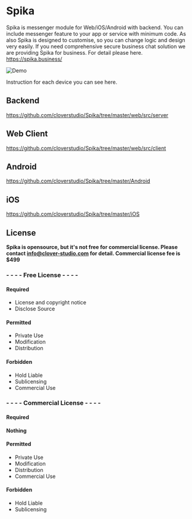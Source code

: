 # Spika

Spika is messenger module for Web/iOS/Android with backend. 
You can include messenger feature to your app or service with minimum code.
As also Spika is designed to customise, so you can change logic and design very easily.
If you need comprehensive secure business chat solution we are providing Spika for business.
For detail please here. https://spika.business/

![Demo](https://github.com/cloverstudio/Spika/blob/master/spika_demo_new.gif "Demo")

Instruction for each device you can see here.

## Backend

https://github.com/cloverstudio/Spika/tree/master/web/src/server

## Web Client

https://github.com/cloverstudio/Spika/tree/master/web/src/client

## Android

https://github.com/cloverstudio/Spika/tree/master/Android

## iOS

https://github.com/cloverstudio/Spika/tree/master/iOS


## License

**Spika is opensource, but it's not free for commercial license. Please contact info@clover-studio.com for detail. Commercial license fee is $499**

### - - - - Free License - - - - 

#### Required

* License and copyright notice
* Disclose Source

#### Permitted

* Private Use
* Modification
* Distribution

#### Forbidden

* Hold Liable
* Sublicensing
* Commercial Use

### - - - - Commercial License - - - - 

#### Required
**Nothing**

#### Permitted

* Private Use
* Modification
* Distribution
* Commercial Use

#### Forbidden

* Hold Liable
* Sublicensing


